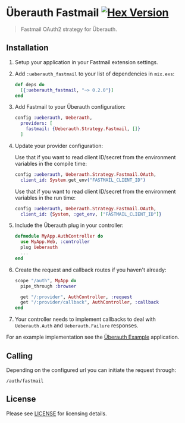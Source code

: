 # Überauth Fastmail [![Hex Version](https://img.shields.io/hexpm/v/ueberauth_fastmail.svg)](https://hex.pm/packages/ueberauth_fastmail)

> Fastmail OAuth2 strategy for Überauth.

## Installation

1. Setup your application in your Fastmail extension settings.

1. Add `:ueberauth_fastmail` to your list of dependencies in `mix.exs`:

   ```elixir
   def deps do
     [{:ueberauth_fastmail, "~> 0.2.0"}]
   end
   ```

1. Add Fastmail to your Überauth configuration:

   ```elixir
   config :ueberauth, Ueberauth,
     providers: [
       fastmail: {Ueberauth.Strategy.Fastmail, []}
     ]
   ```

1. Update your provider configuration:

   Use that if you want to read client ID/secret from the environment
   variables in the compile time:

   ```elixir
   config :ueberauth, Ueberauth.Strategy.Fastmail.OAuth,
     client_id: System.get_env("FASTMAIL_CLIENT_ID")
   ```

   Use that if you want to read client ID/secret from the environment
   variables in the run time:

   ```elixir
   config :ueberauth, Ueberauth.Strategy.Fastmail.OAuth,
     client_id: {System, :get_env, ["FASTMAIL_CLIENT_ID"]}
   ```

1. Include the Überauth plug in your controller:

   ```elixir
   defmodule MyApp.AuthController do
     use MyApp.Web, :controller
     plug Ueberauth
     ...
   end
   ```

1. Create the request and callback routes if you haven't already:

   ```elixir
   scope "/auth", MyApp do
     pipe_through :browser

     get "/:provider", AuthController, :request
     get "/:provider/callback", AuthController, :callback
   end
   ```

1. Your controller needs to implement callbacks to deal with `Ueberauth.Auth` and `Ueberauth.Failure` responses.

For an example implementation see the [Überauth Example](https://github.com/ueberauth/ueberauth_example) application.

## Calling

Depending on the configured url you can initiate the request through:

    /auth/fastmail

## License

Please see [LICENSE](https://github.com/svycal/ueberauth_fastmail/blob/main/LICENSE.md) for licensing details.
